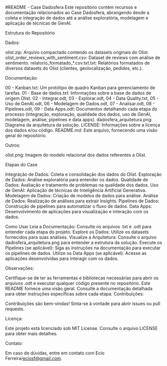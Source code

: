 #README - Case Dadosfera
Este repositório contém recursos e documentação relacionados ao Case Dadosfera, abrangendo desde a coleta e integração de dados até a análise exploratória, modelagem e aplicação de técnicas de GenAI.

Estrutura do Repositório

Dados:

olist.zip: Arquivo compactado contendo os datasets originais do Olist.
olist_order_reviews_with_sentiment.csv: Dataset de reviews com análise de sentimento.
relatorio_formatado_*.csv.txt.txt: Relatórios formatados de diversos datasets do Olist (clientes, geolocalização, pedidos, etc.).

Documentação:

00 - Kanban.txt: Um protótipo de quadro Kanban para gerenciamento de tarefas.
01 - Base de dados.txt: Informações sobre a base de dados de origem Olist.
02 - Integrar.odt, 03 - Explorar.odt, 04 - Data Quality.txt, 05 - Uso de GenAI.odt, 06 - Modelagem de Dados.odt, 07 - Analisar.odt, 08 - Pipelines.odt, 09 - Data Apps.odt: Documentos detalhando cada etapa do processo (integração, exploração, qualidade dos dados, uso de GenAI, modelagem, análise, pipelines e data apps).
dadosfera_arquitetura.png: Diagrama da arquitetura da solução.
LICENSE: Informações sobre a licença dos dados e/ou código.
README.md: Este arquivo, fornecendo uma visão geral do repositório.

Outros:

olist.png: Imagem do modelo relacional dos dados referentes a Olist.

Etapas do Case

Integração de Dados: Coleta e consolidação dos dados do Olist.
Exploração de Dados: Análise exploratória para entender os dados.
Qualidade de Dados: Avaliação e tratamento de problemas na qualidade dos dados.
Uso de GenAI: Aplicação de técnicas de Inteligência Artificial Generativa.
Modelagem de Dados: Criação de modelos de dados para análise.
Análise de Dados: Realização de análises para extrair insights.
Pipelines de Dados: Construção de pipelines para automatizar o fluxo de dados.
Data Apps: Desenvolvimento de aplicações para visualização e interação com os dados.

Como Usar
Leia a Documentação: Consulte os arquivos .txt e .odt para entender cada etapa do projeto.
Explore os Dados: Utilize os datasets fornecidos para suas análises.
Visualize a Arquitetura: Consulte o arquivo dadosfera_arquitetura.png para entender a estrutura da solução.
Execute os Pipelines (se aplicável): Siga as instruções na documentação para executar os pipelines de dados.
Utilize os Data Apps (se aplicável): Acesse as aplicações desenvolvidas para interagir com os dados.

Observações:

Certifique-se de ter as ferramentas e bibliotecas necessárias para abrir os arquivos .odt e executar qualquer código presente no repositório.
Este README fornece uma visão geral. Consulte a documentação detalhada para obter instruções específicas sobre cada etapa.
Contribuições:

Contribuições são bem-vindas! Sinta-se à vontade para abrir issues ou pull requests.

Licença:

Este projeto está licenciado sob MIT License. Consulte o arquivo LICENSE para obter mais detalhes.   

Contato:

Em caso de dúvidas, entre em contato com Ecio Ferreira/eciosf@gmail.com.